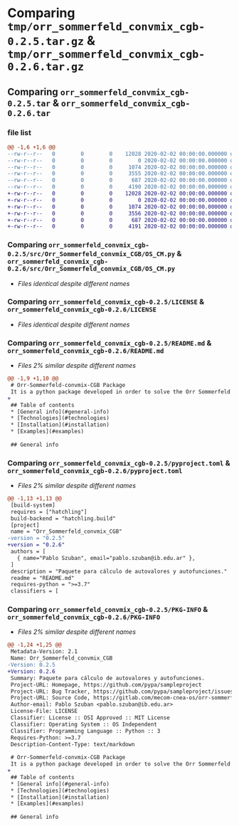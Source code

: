# Comparing `tmp/orr_sommerfeld_convmix_cgb-0.2.5.tar.gz` & `tmp/orr_sommerfeld_convmix_cgb-0.2.6.tar.gz`

## Comparing `orr_sommerfeld_convmix_cgb-0.2.5.tar` & `orr_sommerfeld_convmix_cgb-0.2.6.tar`

### file list

```diff
@@ -1,6 +1,6 @@
--rw-r--r--   0        0        0    12028 2020-02-02 00:00:00.000000 orr_sommerfeld_convmix_cgb-0.2.5/src/Orr_Sommerfeld_convmix_CGB/OS_CM.py
--rw-r--r--   0        0        0        0 2020-02-02 00:00:00.000000 orr_sommerfeld_convmix_cgb-0.2.5/src/Orr_Sommerfeld_convmix_CGB/__init__.py
--rw-r--r--   0        0        0     1074 2020-02-02 00:00:00.000000 orr_sommerfeld_convmix_cgb-0.2.5/LICENSE
--rw-r--r--   0        0        0     3555 2020-02-02 00:00:00.000000 orr_sommerfeld_convmix_cgb-0.2.5/README.md
--rw-r--r--   0        0        0      687 2020-02-02 00:00:00.000000 orr_sommerfeld_convmix_cgb-0.2.5/pyproject.toml
--rw-r--r--   0        0        0     4190 2020-02-02 00:00:00.000000 orr_sommerfeld_convmix_cgb-0.2.5/PKG-INFO
+-rw-r--r--   0        0        0    12028 2020-02-02 00:00:00.000000 orr_sommerfeld_convmix_cgb-0.2.6/src/Orr_Sommerfeld_convmix_CGB/OS_CM.py
+-rw-r--r--   0        0        0        0 2020-02-02 00:00:00.000000 orr_sommerfeld_convmix_cgb-0.2.6/src/Orr_Sommerfeld_convmix_CGB/__init__.py
+-rw-r--r--   0        0        0     1074 2020-02-02 00:00:00.000000 orr_sommerfeld_convmix_cgb-0.2.6/LICENSE
+-rw-r--r--   0        0        0     3556 2020-02-02 00:00:00.000000 orr_sommerfeld_convmix_cgb-0.2.6/README.md
+-rw-r--r--   0        0        0      687 2020-02-02 00:00:00.000000 orr_sommerfeld_convmix_cgb-0.2.6/pyproject.toml
+-rw-r--r--   0        0        0     4191 2020-02-02 00:00:00.000000 orr_sommerfeld_convmix_cgb-0.2.6/PKG-INFO
```

### Comparing `orr_sommerfeld_convmix_cgb-0.2.5/src/Orr_Sommerfeld_convmix_CGB/OS_CM.py` & `orr_sommerfeld_convmix_cgb-0.2.6/src/Orr_Sommerfeld_convmix_CGB/OS_CM.py`

 * *Files identical despite different names*

### Comparing `orr_sommerfeld_convmix_cgb-0.2.5/LICENSE` & `orr_sommerfeld_convmix_cgb-0.2.6/LICENSE`

 * *Files identical despite different names*

### Comparing `orr_sommerfeld_convmix_cgb-0.2.5/README.md` & `orr_sommerfeld_convmix_cgb-0.2.6/README.md`

 * *Files 2% similar despite different names*

```diff
@@ -1,9 +1,10 @@
 # Orr-Sommerfeld-convmix-CGB Package
 It is a python package developed in order to solve the Orr Sommerfeld equations. It is free for the community and allows to calculate disturbances for one flow of interest: Mixed convection in vertical rectangular channels. These perturbations can be used to analyze the phenomenon of the laminar-turbulent transition. 
+
 ## Table of contents
 * [General info](#general-info)
 * [Technologies](#technologies)
 * [Installation](#installation)
 * [Examples](#examples)
 
 ## General info
```

### Comparing `orr_sommerfeld_convmix_cgb-0.2.5/pyproject.toml` & `orr_sommerfeld_convmix_cgb-0.2.6/pyproject.toml`

 * *Files 2% similar despite different names*

```diff
@@ -1,13 +1,13 @@
 [build-system]
 requires = ["hatchling"]
 build-backend = "hatchling.build"
 [project]
 name = "Orr_Sommerfeld_convmix_CGB"
-version = "0.2.5"
+version = "0.2.6"
 authors = [
   { name="Pablo Szuban", email="pablo.szuban@ib.edu.ar" },
 ]
 description = "Paquete para cálculo de autovalores y autofunciones."
 readme = "README.md"
 requires-python = ">=3.7"
 classifiers = [
```

### Comparing `orr_sommerfeld_convmix_cgb-0.2.5/PKG-INFO` & `orr_sommerfeld_convmix_cgb-0.2.6/PKG-INFO`

 * *Files 2% similar despite different names*

```diff
@@ -1,24 +1,25 @@
 Metadata-Version: 2.1
 Name: Orr_Sommerfeld_convmix_CGB
-Version: 0.2.5
+Version: 0.2.6
 Summary: Paquete para cálculo de autovalores y autofunciones.
 Project-URL: Homepage, https://github.com/pypa/sampleproject
 Project-URL: Bug Tracker, https://github.com/pypa/sampleproject/issues
 Project-URL: Source Code, https://gitlab.com/mecom-cnea-os/orr-sommerfeld-convmix-cgb
 Author-email: Pablo Szuban <pablo.szuban@ib.edu.ar>
 License-File: LICENSE
 Classifier: License :: OSI Approved :: MIT License
 Classifier: Operating System :: OS Independent
 Classifier: Programming Language :: Python :: 3
 Requires-Python: >=3.7
 Description-Content-Type: text/markdown
 
 # Orr-Sommerfeld-convmix-CGB Package
 It is a python package developed in order to solve the Orr Sommerfeld equations. It is free for the community and allows to calculate disturbances for one flow of interest: Mixed convection in vertical rectangular channels. These perturbations can be used to analyze the phenomenon of the laminar-turbulent transition. 
+
 ## Table of contents
 * [General info](#general-info)
 * [Technologies](#technologies)
 * [Installation](#installation)
 * [Examples](#examples)
 
 ## General info
```

